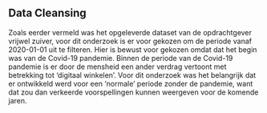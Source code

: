 ## Data Cleansing

Zoals eerder vermeld was het opgeleverde dataset van de opdrachtgever vrijwel zuiver, voor dit onderzoek is er voor gekozen om de periode vanaf 2020-01-01 uit te filteren. Hier is bewust voor gekozen omdat dat het begin was van de Covid-19 pandemie. Binnen de periode van de Covid-19 pandemie is er door de mensheid een ander verdrag vertoont met betrekking tot ‘digitaal winkelen’. Voor dit onderzoek was het belangrijk dat er ontwikkeld werd voor een ‘normale’ periode zonder de pandemie, want dat zou dan verkeerde voorspellingen kunnen weergeven voor de komende jaren.
